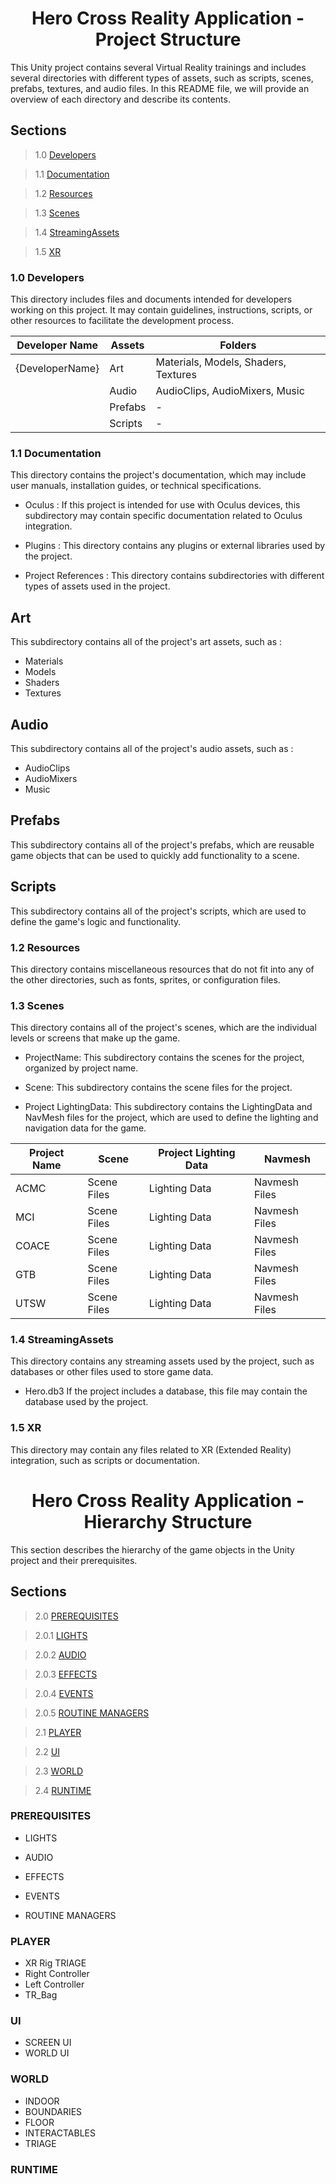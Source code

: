 <h1 align="center"> Hero Cross Reality Application - Project Structure </h1>

This Unity project contains several Virtual Reality trainings and includes several directories with different types of assets, such as scripts, scenes, prefabs, textures, and audio files. In this README file, we will provide an overview of each directory and describe its contents.

## Sections

> 1.0 [Developers](#structure-Developers)

> 1.1 [Documentation](#structure-Documentation)

> 1.2 [Resources](#structure-Resources)

> 1.3 [Scenes](#structure-Scenes)

> 1.4 [StreamingAssets](#structure-StreamingAssets)

> 1.5 [XR](#structure-XR)


<a name="1.0"></a>
<a name="structure-Developers"></a>
### 1.0 Developers

This directory includes files and documents intended for developers working on this project. It may contain guidelines, instructions, scripts, or other resources to facilitate the development process.

| Developer Name | Assets | Folders |
| -------------  | ------------- | ------------- |
| {DeveloperName} | Art | Materials, Models, Shaders, Textures |
|  | Audio | AudioClips, AudioMixers, Music |
|  | Prefabs | - |
|  | Scripts | - |

<a name="1.1"></a>
<a name="structure-Documentation"></a>
### 1.1 Documentation

This directory contains the project's documentation, which may include user manuals, installation guides, or technical specifications.

<a name="1.2"></a>
<a name="structure-Oculus"></a>

- Oculus : If this project is intended for use with Oculus devices, this subdirectory may contain specific documentation related to Oculus integration.

<a name="1.3"></a>
<a name="structure-Plugins"></a>

- Plugins : This directory contains any plugins or external libraries used by the project.

<a name="1.4"></a>
<a name="structure-ProjectReferences"></a>

- Project References : This directory contains subdirectories with different types of assets used in the project.

<h2>Art</h2>

This subdirectory contains all of the project's art assets, such as :

- Materials
- Models
- Shaders
- Textures

<h2>Audio</h2>

This subdirectory contains all of the project's audio assets, such as :

- AudioClips
- AudioMixers
- Music

<h2>Prefabs</h2>
This subdirectory contains all of the project's prefabs, which are reusable game objects that can be used to quickly add functionality to a scene.

<h2>Scripts</h2>
This subdirectory contains all of the project's scripts, which are used to define the game's logic and functionality.

<a name="1.2"></a>
<a name="structure-Resources"></a>
### 1.2 Resources

This directory contains miscellaneous resources that do not fit into any of the other directories, such as fonts, sprites, or configuration files.

<a name="1.3"></a>
<a name="structure-Scenes"></a>
### 1.3 Scenes

This directory contains all of the project's scenes, which are the individual levels or screens that make up the game.

- ProjectName:
This subdirectory contains the scenes for the project, organized by project name.

- Scene:
This subdirectory contains the scene files for the project.

- Project LightingData:
This subdirectory contains the LightingData and NavMesh files for the project, which are used to define the lighting and navigation data for the game.

| Project Name | Scene | Project Lighting Data | Navmesh |
| -------------  | ------------- | ------------- | ------ |
|ACMC | Scene Files | Lighting Data | Navmesh Files|
|MCI | Scene Files | Lighting Data | Navmesh Files |
|COACE | Scene Files | Lighting Data | Navmesh Files |
|GTB | Scene Files | Lighting Data | Navmesh Files |
|UTSW | Scene Files | Lighting Data | Navmesh Files |

<a name="1.4"></a>
<a name="structure-StreamingAssets"></a>
### 1.4 StreamingAssets

This directory contains any streaming assets used by the project, such as databases or other files used to store game data.

- Hero.db3
If the project includes a database, this file may contain the database used by the project.

<a name="1.5"></a>
<a name="structure-XR"></a>
### 1.5 XR
This directory may contain any files related to XR (Extended Reality) integration, such as scripts or documentation.

<h1 align="center"> Hero Cross Reality Application - Hierarchy Structure </h1>

This section describes the hierarchy of the game objects in the Unity project and their prerequisites.

## Sections

> 2.0 [PREREQUISITES](#structure-PREREQUISITES)

> 2.0.1 [LIGHTS](#structure-LIGHTS)

> 2.0.2 [AUDIO](#structure-AUDIO)

> 2.0.3 [EFFECTS](#structure-EFFECTS)

> 2.0.4 [EVENTS](#structure-EVENTS)

> 2.0.5 [ROUTINE MANAGERS](#structure-ROUTINEMANAGERS)

> 2.1 [PLAYER](#structure-PLAYER)

> 2.2 [UI](#structure-UI)

> 2.3 [WORLD](#structure-WORLD)

> 2.4 [RUNTIME](#structure-RUNTIME)

<a name="2.0"></a>
<a name="structure-PREREQUISITES"></a>
### PREREQUISITES

<a name="2.0.1"></a>
<a name="structure-LIGHTS"></a>
- LIGHTS

<a name="2.0.2"></a>
<a name="structure-AUDIO"></a>
- AUDIO

<a name="2.0.3"></a>
<a name="structure-EFFECTS"></a>
- EFFECTS

<a name="2.0.4"></a>
<a name="structure-EVENTS"></a>
- EVENTS

<a name="2.0.5"></a>
<a name="structure-ROUTINEMANAGERS"></a>
- ROUTINE MANAGERS

<a name="2.1"></a>
<a name="structure-PLAYER"></a>
### PLAYER

- XR Rig TRIAGE
- Right Controller
- Left Controller
- TR_Bag

<a name="2.2"></a>
<a name="structure-UI"></a>
### UI

- SCREEN UI
- WORLD UI

<a name="2.3"></a>
<a name="structure-WORLD"></a>
### WORLD

- INDOOR
- BOUNDARIES
- FLOOR
- INTERACTABLES
- TRIAGE

<a name="2.4"></a>
<a name="structure-RUNTIME"></a>
### RUNTIME
